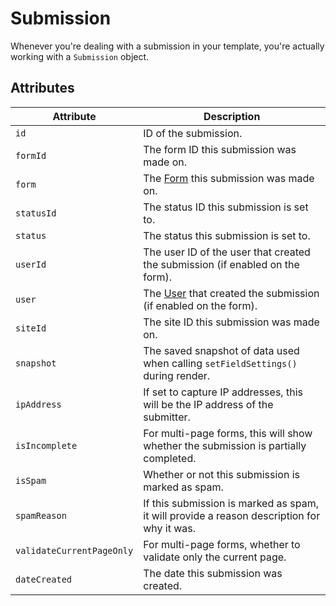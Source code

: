 # Submission

Whenever you're dealing with a submission in your template, you're actually working with a `Submission` object.

## Attributes

Attribute | Description
--- | ---
`id` | ID of the submission.
`formId` | The form ID this submission was made on.
`form` | The [Form](docs:developers/form) this submission was made on.
`statusId` | The status ID this submission is set to.
`status` | The status this submission is set to.
`userId` | The user ID of the user that created the submission (if enabled on the form).
`user` | The [User](https://docs.craftcms.com/api/v3/craft-elements-user.html) that created the submission (if enabled on the form).
`siteId` | The site ID this submission was made on.
`snapshot` | The saved snapshot of data used when calling `setFieldSettings()` during render.
`ipAddress` | If set to capture IP addresses, this will be the IP address of the submitter.
`isIncomplete` | For multi-page forms, this will show whether the submission is partially completed.
`isSpam` | Whether or not this submission is marked as spam.
`spamReason` | If this submission is marked as spam, it will provide a reason description for why it was.
`validateCurrentPageOnly` | For multi-page forms, whether to validate only the current page.
`dateCreated` | The date this submission was created.
